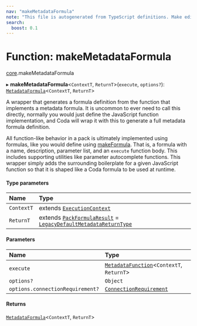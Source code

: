 ```yaml
---
nav: "makeMetadataFormula"
note: "This file is autogenerated from TypeScript definitions. Make edits to the comments in the TypeScript file and then run `make docs` to regenerate this file."
search:
  boost: 0.1
---
```

# Function: makeMetadataFormula

[core](../modules/core.md).makeMetadataFormula

▸ **makeMetadataFormula**<`ContextT`, `ReturnT`\>(`execute`, `options?`): [`MetadataFormula`](../types/core.MetadataFormula.md)<`ContextT`, `ReturnT`\>

A wrapper that generates a formula definition from the function that implements a metadata formula.
It is uncommon to ever need to call this directly, normally you would just define the JavaScript
function implementation, and Coda will wrap it with this to generate a full metadata formula
definition.

All function-like behavior in a pack is ultimately implemented using formulas, like you would
define using [makeFormula](core.makeFormula.md). That is, a formula with a name, description, parameter list,
and an `execute` function body. This includes supporting utilities like parameter autocomplete functions.
This wrapper simply adds the surrounding boilerplate for a given JavaScript function so that
it is shaped like a Coda formula to be used at runtime.

#### Type parameters

| Name | Type |
| :------ | :------ |
| `ContextT` | extends [`ExecutionContext`](../interfaces/core.ExecutionContext.md) |
| `ReturnT` | extends [`PackFormulaResult`](../types/core.PackFormulaResult.md) = [`LegacyDefaultMetadataReturnType`](../types/core.LegacyDefaultMetadataReturnType.md) |

#### Parameters

| Name | Type |
| :------ | :------ |
| `execute` | [`MetadataFunction`](../types/core.MetadataFunction.md)<`ContextT`, `ReturnT`\> |
| `options?` | `Object` |
| `options.connectionRequirement?` | [`ConnectionRequirement`](../enums/core.ConnectionRequirement.md) |

#### Returns

[`MetadataFormula`](../types/core.MetadataFormula.md)<`ContextT`, `ReturnT`\>
